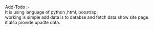 Add-Todo :-  
It is using language of python ,html, boostrap.  
working is simple add data is to databse and fetch data show site page.  
it also provide upadte data.
